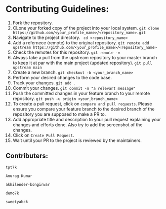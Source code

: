 # Contributing Guidelines:
1. Fork the repository.
2. CLone your forked copy of the project into your local system.
```git clone https://github.com/<your_profile_name>/<repository_name>.git ```
3. Navigate to the project directory.
``` cd <repository_name>```
4. Add a refernece (remote) to the original repository.
```git remote add upstream https://github.com/<your_profile_name>/<repository_name>```
5. Check the remotes for this repository.
```git remote -v```
6. Always take a pull from the upstream repository to your master branch to keep it at par with the main project (updated repository).
```git pull upstream main```
7. Create a new branch.
```git checkout -b <your_branch_name>```
8. Perform your desired changes to the code base.
9. Track your changes. 
```git add .```
10. Commit your changes.
```git commit -m "a relevant message"```
11. Push the committed changes in your feature branch to your remote repository.
```git push -u origin <your_branch_name>```
12. To create a pull request, click on `compare and pull requests`. Please ensure you compare your feature branch to the desired branch of the repository you are supposed to make a PR to.
13. Add appropriate title and description to your pull request explaining your changes and efforts done. Also try to add the screenshot of the changes.
14. Click on `Create Pull Request`.
15. Wait until your PR to the project is reviewed by the maintainers.

## Contributers:

```tpt7k ```

```Anurag Kumar ```

```akhilender-bongirwar ```

```demo7k ```

```sweetyabck ```
